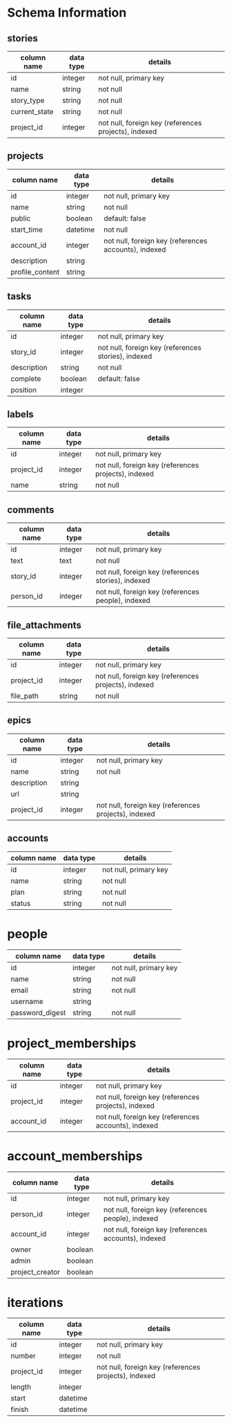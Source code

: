 # Schema Information

## stories
column name   | data type | details
--------------|-----------|-----------------------
id            | integer   | not null, primary key
name          | string    | not null
story_type    | string    | not null
current_state | string    | not null
project_id    | integer   | not null, foreign key (references projects), indexed

## projects
column name     | data type | details
----------------|-----------|-----------------------
id              | integer   | not null, primary key
name            | string    | not null
public          | boolean   | default: false
start_time      | datetime  | not null
account_id      | integer   | not null, foreign key (references accounts), indexed
description     | string    |
profile_content | string    |

## tasks
column name     | data type | details
----------------|-----------|-----------------------
id              | integer   | not null, primary key
story_id        | integer   | not null, foreign key (references stories), indexed
description     | string    | not null
complete        | boolean   | default: false
position        | integer   |

## labels
column name     | data type | details
----------------|-----------|-----------------------
id              | integer   | not null, primary key
project_id      | integer   | not null, foreign key (references projects), indexed
name            | string    | not null

## comments
column name     | data type | details
----------------|-----------|-----------------------
id              | integer   | not null, primary key
text            | text      | not null
story_id        | integer   | not null, foreign key (references stories), indexed
person_id       | integer   | not null, foreign key (references people), indexed


## file_attachments
column name     | data type | details
----------------|-----------|-----------------------
id              | integer   | not null, primary key
project_id      | integer   | not null, foreign key (references projects), indexed
file_path       | string    | not null

## epics
column name     | data type | details
----------------|-----------|-----------------------
id              | integer   | not null, primary key
name            | string    | not null
description     | string    |
url             | string    |
project_id      | integer   | not null, foreign key (references projects), indexed

## accounts
column name     | data type | details
----------------|-----------|-----------------------
id              | integer   | not null, primary key
name            | string    | not null
plan            | string    | not null
status          | string    | not null

# people
column name     | data type | details
----------------|-----------|-----------------------
id              | integer   | not null, primary key
name            | string    | not null
email           | string    | not null
username        | string    |
password_digest | string    | not null


# project_memberships
column name     | data type | details
----------------|-----------|-----------------------
id              | integer   | not null, primary key
project_id      | integer   | not null, foreign key (references projects), indexed
account_id      | integer   | not null, foreign key (references accounts), indexed

# account_memberships
column name     | data type | details
----------------|-----------|-----------------------
id              | integer   | not null, primary key
person_id       | integer   | not null, foreign key (references people), indexed
account_id      | integer   | not null, foreign key (references accounts), indexed
owner           | boolean   |
admin           | boolean   |
project_creator | boolean   |


# iterations
column name     | data type | details
----------------|-----------|-----------------------
id              | integer   | not null, primary key
number          | integer   | not null
project_id      | integer   | not null, foreign key (references projects), indexed
length          | integer   |
start           | datetime  |
finish          | datetime  |
